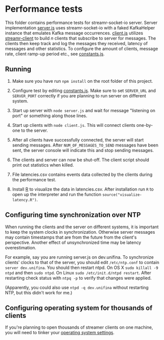 # Performance tests

This folder contains performance tests for streamr-socket-io server. Server
implementation [server.js](server.js) uses streamr-socket-io with a faked
KafkaHelper instance that emulates Kafka message occurrences.
[client.js](client.js) utilizes
[streamr-client](https://github.com/Unifina/streamr-client) to build _n_
clients that subscribe to server for messages. The clients then keep track and
log the messages they received, latency of messages and other statistics. To
configure the amount of clients, message rate, client ramp-up period etc., see
[constants.js](constants.js).

## Running

1. Make sure you have run `npm install` on the root folder of this project.

2. Configure test by editing [constants.js](constants.js). Make sure to set
   `SERVER_URL` and `SERVER_PORT` correctly if you are planning to run server
   on different system.

3. Start up server with `node server.js` and wait for message "listening on
   port" or something along those lines.

4. Start up clients with `node client.js`. This will connect clients one-by-one
   to the server.

5. After all clients have successfully connected, the server will start sending
   messages. After `NUM_OF_MESSAGES_TO_SEND` messages have been sent, the
   server console will indicate this and stop sending messages.

6. The clients and server can now be shut-off. The client script should print
   out statistics when killed.

7. File latencies.csv contains events data collected by the clients during the
   performance test.

8. Install [R](https://www.r-project.org/) to visualize the data in
   latencies.csv. After installation run `R` to open up the interpreter and run
   the function `source("visualize-latency.R")`.


## Configuring time synchronization over NTP

When running the clients and the server on different systems, it is important
to keep the system clocks in synchronization. Otherwise server messages may
contain timestamps that are from the future from the client's perspective.
Another effect of unsynchronized time may be latency overestimation.

For example, say you are running server.js on dev.unifina. To synchronize
clients' clocks to that of the server, you should edit `/etc/ntp.conf` to
contain `server dev.unifina`. You should then restart ntpd. On OS X
`sudo killall -9 ntpd` and then `sudo ntpd`. On Linux `sudo /etc/init.d/ntpd
restart`. After restarting check status with `ntpq -p` to verify that changes
were applied.

(Apparently, you could also use `ntpd -q dev.unifina` without restarting NTP,
but this didn't work for me.)

## Configuring operating system for thousands of clients
If you're planning to open thousands of streamer clients on one machine, you
will need to tinker your [operating system
settings](http://b.oldhu.com/2012/07/19/increase-tcp-max-connections-on-mac-os-x/).
